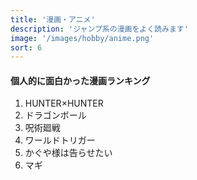 ```yaml
---
title: '漫画・アニメ'
description: 'ジャンプ系の漫画をよく読みます'
image: '/images/hobby/anime.png'
sort: 6
---
```


<div>
  <h4>個人的に面白かった漫画ランキング</h4>
  <ol>
    <li>HUNTER×HUNTER</li>
    <li>ドラゴンボール</li>
    <li>呪術廻戦</li>
    <li>ワールドトリガー</li>
    <li>かぐや様は告らせたい</li>
    <li>マギ</li>
  </ol>
</div>
